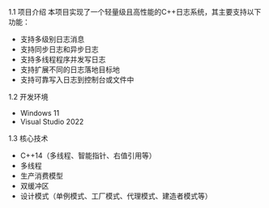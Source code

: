 1.1 项目介绍
本项目实现了一个轻量级且高性能的C++日志系统，其主要支持以下功能：
- 支持多级别日志消息
- 支持同步日志和异步日志
- 支持多线程程序并发写日志
- 支持扩展不同的日志落地目标地
- 支持可靠写入日志到控制台或文件中

1.2 开发环境
- Windows 11 
- Visual Studio 2022

1.3 核心技术
- C++14（多线程、智能指针、右值引用等）
- 多线程
- 生产消费模型
- 双缓冲区
- 设计模式（单例模式、工厂模式、代理模式、建造者模式等）
